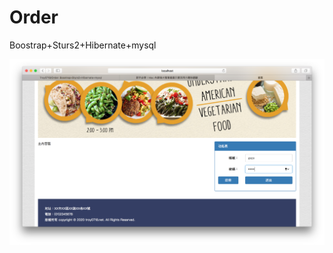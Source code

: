 # Order
Boostrap+Sturs2+Hibernate+mysql

![image](https://github.com/Troy0718/Order/blob/main/作品畫面/首頁.png)

